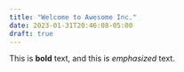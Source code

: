 ```yaml
---
title: "Welcome to Awesome Inc."
date: 2023-01-31T20:46:08-05:00
draft: true
---
```


This is **bold** text, and this is *emphasized* text.


